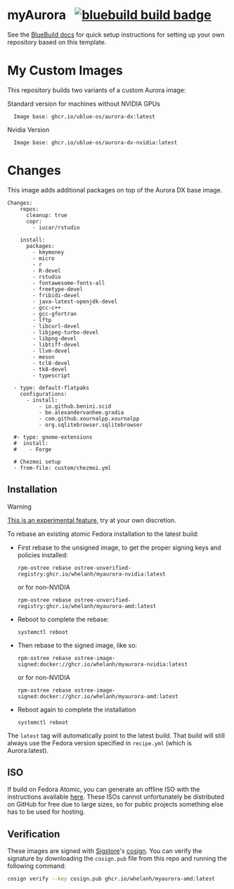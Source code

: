 # myAurora &nbsp; [![bluebuild build badge](https://github.com/whelanh/myaurora/actions/workflows/build.yml/badge.svg)](https://github.com/whelanh/myaurora/actions/workflows/build.yml)

See the [BlueBuild docs](https://blue-build.org/how-to/setup/) for quick setup instructions for setting up your own repository based on this template.

# My Custom Images

This repository builds two variants of a custom Aurora image:

   Standard version for machines without NVIDIA GPUs

      Image base: ghcr.io/ublue-os/aurora-dx:latest 
   
   Nvidia Version
   
      Image base: ghcr.io/ublue-os/aurora-dx-nvidia:latest

# Changes

This image adds additional packages on top of the Aurora DX base image. 

```
Changes:
    repos:
      cleanup: true
      copr:
        - iucar/rstudio

    install:
      packages:
        - kmymoney
        - micro
        - r
        - R-devel
        - rstudio
        - fontawesome-fonts-all
        - freetype-devel
        - fribidi-devel
        - java-latest-openjdk-devel
        - gcc-c++
        - gcc-gfortran
        - lftp
        - libcurl-devel
        - libjpeg-turbo-devel
        - libpng-devel
        - libtiff-devel
        - llvm-devel
        - meson
        - tcl8-devel
        - tk8-devel
        - typescript

  - type: default-flatpaks
    configurations:
      - install:
          - io.github.benini.scid
          - be.alexandervanhee.gradia
          - com.github.xournalpp.xournalpp
          - org.sqlitebrowser.sqlitebrowser

  #- type: gnome-extensions
  #  install:
  #    - Forge

  # Chezmoi setup
  - from-file: custom/chezmoi.yml
```

## Installation

> [!WARNING]  
> [This is an experimental feature](https://www.fedoraproject.org/wiki/Changes/OstreeNativeContainerStable), try at your own discretion.

To rebase an existing atomic Fedora installation to the latest build:

- First rebase to the unsigned image, to get the proper signing keys and policies installed:
  ```
  rpm-ostree rebase ostree-unverified-registry:ghcr.io/whelanh/myaurora-nvidia:latest
  ```
  or for non-NVIDIA
    ```
  rpm-ostree rebase ostree-unverified-registry:ghcr.io/whelanh/myaurora-amd:latest
  ```

- Reboot to complete the rebase:
  ```
  systemctl reboot
  ```
- Then rebase to the signed image, like so:
  ```
  rpm-ostree rebase ostree-image-signed:docker://ghcr.io/whelanh/myaurora-nvidia:latest
  ```
  or for non-NVIDIA
  ```
  rpm-ostree rebase ostree-image-signed:docker://ghcr.io/whelanh/myaurora-amd:latest
  ```
- Reboot again to complete the installation
  ```
  systemctl reboot
  ```

The `latest` tag will automatically point to the latest build. That build will still always use the Fedora version specified in `recipe.yml` (which is Aurora:latest).

## ISO

If build on Fedora Atomic, you can generate an offline ISO with the instructions available [here](https://blue-build.org/learn/universal-blue/#fresh-install-from-an-iso). These ISOs cannot unfortunately be distributed on GitHub for free due to large sizes, so for public projects something else has to be used for hosting.

## Verification

These images are signed with [Sigstore](https://www.sigstore.dev/)'s [cosign](https://github.com/sigstore/cosign). You can verify the signature by downloading the `cosign.pub` file from this repo and running the following command:

```bash
cosign verify --key cosign.pub ghcr.io/whelanh/myaurora-amd:latest
```
